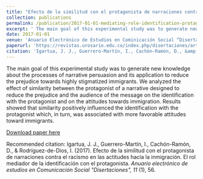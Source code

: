 ```yaml
---
title: "Efecto de la similitud con el protagonista de narraciones contra el racismo en las actitudes hacia la inmigración. El rol mediador de la identificación con el protagonista / Eﬀect of Similarity with the Protagonist of Narratives Against Racism in Attitudes Toward Immigration. The Mediating Role of Identification with the Protagonist"
collection: publications
permalink: /publication/2017-01-01-mediating-role-identification-protagonist
excerpt: ' The main goal of this experimental study was to generate new knowledge about the processes of narrative persuasion and its application to reduce the prejudice towards highly stigmatized immigrants. We analyzed the eﬀect of similarity between the protagonist of a narrative designed to reduce the prejudice and the audience of the message on the identification with the protagonist and on the attitudes towards immigration. Results showed that similarity positively influenced the identification with the protagonist which, in turn, was associated with more favorable attitudes toward immigrants.'
date: 2017-01-01
venue: 'Anuario Electrónico de Estudios en Cominicación Social “Disertaciones”'
paperurl: 'https://revistas.urosario.edu.co/index.php/disertaciones/article/view/5272'
citation: 'Igartua, J. J., Guerrero-Martín, I., Cachón-Ramón, D., &amp; Rodríguez-de-Dios, I. (2017). Efecto de la similitud con el protagonista de narraciones contra el racismo en las actitudes hacia la inmigración. El rol mediador de la identificación con el protagonista. <i>Anuario electrónico de estudios en Comunicación Social &quot;Disertaciones&quot;, 11</i> (1), 56.'
---
```

 The main goal of this experimental study was to generate new knowledge about the processes of narrative persuasion and its application to reduce the prejudice towards highly stigmatized immigrants. We analyzed the eﬀect of similarity between the protagonist of a narrative designed to reduce the prejudice and the audience of the message on the identification with the protagonist and on the attitudes towards immigration. Results showed that similarity positively influenced the identification with the protagonist which, in turn, was associated with more favorable attitudes toward immigrants.

[Download paper here](https://revistas.urosario.edu.co/index.php/disertaciones/article/view/5272)

Recommended citation: Igartua, J. J., Guerrero-Martín, I., Cachón-Ramón, D., & Rodríguez-de-Dios, I. (2017). Efecto de la similitud con el protagonista de narraciones contra el racismo en las actitudes hacia la inmigración. El rol mediador de la identificación con el protagonista. <i>Anuario electrónico de estudios en Comunicación Social "Disertaciones", 11</i> (1), 56.